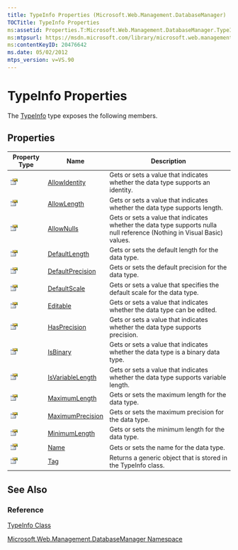 ```yaml
---
title: TypeInfo Properties (Microsoft.Web.Management.DatabaseManager)
TOCTitle: TypeInfo Properties
ms:assetid: Properties.T:Microsoft.Web.Management.DatabaseManager.TypeInfo
ms:mtpsurl: https://msdn.microsoft.com/library/microsoft.web.management.databasemanager.typeinfo_properties(v=VS.90)
ms:contentKeyID: 20476642
ms.date: 05/02/2012
mtps_version: v=VS.90
---
```


# TypeInfo Properties

The [TypeInfo](typeinfo-class-microsoft-web-management-databasemanager.md) type exposes the following members.

## Properties

|Property Type|Name|Description|
|--- |--- |--- |
|![Public property](images/Dd565931.pubproperty(en-us,VS.90).gif "Public property")|[AllowIdentity](typeinfo-allowidentity-property-microsoft-web-management-databasemanager.md)|Gets or sets a value that indicates whether the data type supports an identity.|
|![Public property](images/Dd565931.pubproperty(en-us,VS.90).gif "Public property")|[AllowLength](typeinfo-allowlength-property-microsoft-web-management-databasemanager.md)|Gets or sets a value that indicates whether the data type supports length.|
|![Public property](images/Dd565931.pubproperty(en-us,VS.90).gif "Public property")|[AllowNulls](typeinfo-allownulls-property-microsoft-web-management-databasemanager.md)|Gets or sets a value that indicates whether the data type supports nulla null reference (Nothing in Visual Basic) values.|
|![Public property](images/Dd565931.pubproperty(en-us,VS.90).gif "Public property")|[DefaultLength](typeinfo-defaultlength-property-microsoft-web-management-databasemanager.md)|Gets or sets the default length for the data type.|
|![Public property](images/Dd565931.pubproperty(en-us,VS.90).gif "Public property")|[DefaultPrecision](typeinfo-defaultprecision-property-microsoft-web-management-databasemanager.md)|Gets or sets the default precision for the data type.|
|![Public property](images/Dd565931.pubproperty(en-us,VS.90).gif "Public property")|[DefaultScale](typeinfo-defaultscale-property-microsoft-web-management-databasemanager.md)|Gets or sets a value that specifies the default scale for the data type.|
|![Public property](images/Dd565931.pubproperty(en-us,VS.90).gif "Public property")|[Editable](typeinfo-editable-property-microsoft-web-management-databasemanager.md)|Gets or sets a value that indicates whether the data type can be edited.|
|![Public property](images/Dd565931.pubproperty(en-us,VS.90).gif "Public property")|[HasPrecision](typeinfo-hasprecision-property-microsoft-web-management-databasemanager.md)|Gets or sets a value that indicates whether the data type supports precision.|
|![Public property](images/Dd565931.pubproperty(en-us,VS.90).gif "Public property")|[IsBinary](typeinfo-isbinary-property-microsoft-web-management-databasemanager.md)|Gets or sets a value that indicates whether the data type is a binary data type.|
|![Public property](images/Dd565931.pubproperty(en-us,VS.90).gif "Public property")|[IsVariableLength](typeinfo-isvariablelength-property-microsoft-web-management-databasemanager.md)|Gets or sets a value that indicates whether the data type supports variable length.|
|![Public property](images/Dd565931.pubproperty(en-us,VS.90).gif "Public property")|[MaximumLength](typeinfo-maximumlength-property-microsoft-web-management-databasemanager.md)|Gets or sets the maximum length for the data type.|
|![Public property](images/Dd565931.pubproperty(en-us,VS.90).gif "Public property")|[MaximumPrecision](typeinfo-maximumprecision-property-microsoft-web-management-databasemanager.md)|Gets or sets the maximum precision for the data type.|
|![Public property](images/Dd565931.pubproperty(en-us,VS.90).gif "Public property")|[MinimumLength](typeinfo-minimumlength-property-microsoft-web-management-databasemanager.md)|Gets or sets the minimum length for the data type.|
|![Public property](images/Dd565931.pubproperty(en-us,VS.90).gif "Public property")|[Name](typeinfo-name-property-microsoft-web-management-databasemanager.md)|Gets or sets the name for the data type.|
|![Public property](images/Dd565931.pubproperty(en-us,VS.90).gif "Public property")|[Tag](typeinfo-tag-property-microsoft-web-management-databasemanager.md)|Returns a generic object that is stored in the TypeInfo class.|

## See Also

### Reference

[TypeInfo Class](typeinfo-class-microsoft-web-management-databasemanager.md)

[Microsoft.Web.Management.DatabaseManager Namespace](microsoft-web-management-databasemanager-namespace.md)
